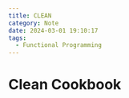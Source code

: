 ```yaml
---
title: CLEAN
category: Note
date: 2024-03-01 19:10:17
tags:
  - Functional Programming
---
```


# Clean Cookbook

